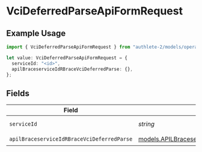 # VciDeferredParseApiFormRequest

## Example Usage

```typescript
import { VciDeferredParseApiFormRequest } from "authlete-2/models/operations";

let value: VciDeferredParseApiFormRequest = {
  serviceId: "<id>",
  apilBraceserviceIdRBraceVciDeferredParse: {},
};
```

## Fields

| Field                                                                                                       | Type                                                                                                        | Required                                                                                                    | Description                                                                                                 |
| ----------------------------------------------------------------------------------------------------------- | ----------------------------------------------------------------------------------------------------------- | ----------------------------------------------------------------------------------------------------------- | ----------------------------------------------------------------------------------------------------------- |
| `serviceId`                                                                                                 | *string*                                                                                                    | :heavy_check_mark:                                                                                          | A service ID.                                                                                               |
| `apilBraceserviceIdRBraceVciDeferredParse`                                                                  | [models.APILBraceserviceIdRBraceVciDeferredParse](../../models/apilbraceserviceidrbracevcideferredparse.md) | :heavy_check_mark:                                                                                          | N/A                                                                                                         |